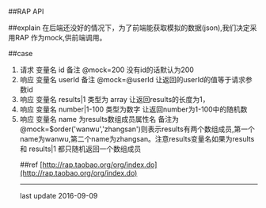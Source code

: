 ##RAP API

##explain
在后端还没好的情况下，为了前端能获取模拟的数据(json),我们决定采用RAP 作为mock,供前端调用。

##case
1. 请求 变量名 id	备注 @mock=200   没有id的话默认为200
2. 响应 变量名  userId  备注  @mock=@userId    让返回的userId的值等于请求参数id
3. 响应 变量名  results|1  类型为 array<object>  让返回results的长度为1，
4. 响应 变量名  number|1-100  类型为数字      让返回number为1-100中的随机数
5. 响应 变量名  name    为results数组成员属性名 备注为@mock=$order('wanwu','zhangsan')则表示results有两个数组成员,第一个name为wanwu,第二个name为zhangsan。注意results变量名如果为results 和 results|1 都只随机返回一个数组成员


##ref
[http://rap.taobao.org/org/index.do](http://rap.taobao.org/org/index.do)


* * *
last update 2016-09-09